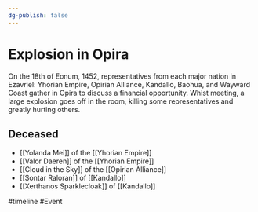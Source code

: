 ```yaml
---
dg-publish: false
---
```


# Explosion in Opira
On the 18th of Eonum, 1452, representatives from each major nation in Ezavriel: Yhorian Empire, Opirian Alliance, Kandallo, Baohua, and Wayward Coast gather in Opira to discuss a financial opportunity. Whist meeting, a large explosion goes off in the room, killing some representatives and greatly hurting others. 

## Deceased
- [[Yolanda Mei]] of the [[Yhorian Empire]]
- [[Valor Daeren]] of the [[Yhorian Empire]]
- [[Cloud in the Sky]] of the [[Opirian Alliance]]
- [[Sontar Raloran]] of [[Kandallo]]
- [[Xerthanos Sparklecloak]] of [[Kandallo]]


<span 
	  class='ob-timelines' 
	  data-date='1452-01-18-00' 
	  data-title='Explosion in Opira' 
	  data-class='orange' 
	  data-type='range' 
	  data-end='1452-01-18-00'> 
</span>

#timeline #Event